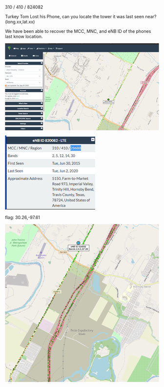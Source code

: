 310 / 410 / 824082

Turkey Tom Lost his Phone, can you locate the tower it was last seen near? (long.xx,lat.xx)

We have been able to recover the MCC, MNC, and eNB ID of the phones last know location.

![image](uploads/66bcd1788b6646f73ce00ae5d5e475f5/image.png)

![image](uploads/48226a8b777b378533f2a1e70e642773/image.png)

flag: 30.26,-97.61

![image](uploads/69b8d4f8e44c1479e49054fc9dfc95e0/image.png)
